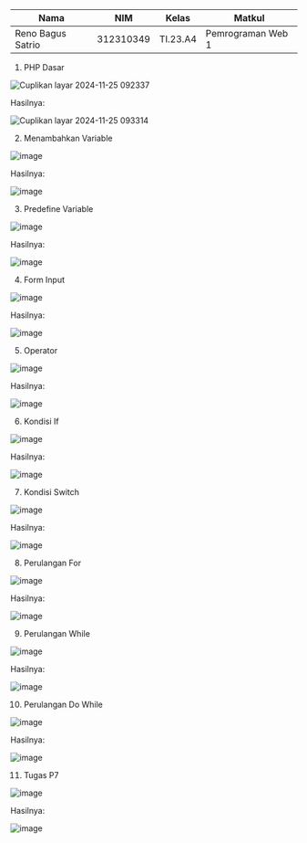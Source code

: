 |Nama|NIM|Kelas|Matkul|
|----|---|-----|------|
|Reno Bagus Satrio|312310349|TI.23.A4|Pemrograman Web 1|

1. PHP Dasar

![Cuplikan layar 2024-11-25 092337](https://github.com/user-attachments/assets/d1a5b6e0-c3c3-483c-b29b-d5638a1ef3ef)

Hasilnya:

![Cuplikan layar 2024-11-25 093314](https://github.com/user-attachments/assets/4bc0e362-ad7f-4d24-be43-fa0ee4041612)

2. Menambahkan Variable

![image](https://github.com/user-attachments/assets/d380478f-0c1e-4811-a5ec-30b2111ce6d1)

Hasilnya:

![image](https://github.com/user-attachments/assets/4f1de7ea-8a54-498d-ae15-50a9bc9d03c3)

3. Predefine Variable

![image](https://github.com/user-attachments/assets/b063f615-aa4f-405e-ba47-eeec4af9dd41)

Hasilnya:

![image](https://github.com/user-attachments/assets/74c55229-9b41-4b9f-b340-d6b9a16f6d9d)

4. Form Input

![image](https://github.com/user-attachments/assets/fc57562a-01ae-4c57-9851-45ebd9dd53bd)

Hasilnya:

![image](https://github.com/user-attachments/assets/8f45a091-9003-4032-9a48-3143dd117560)

5. Operator

![image](https://github.com/user-attachments/assets/05d750ba-c59f-4a17-9fff-ea19a5df2aa5)

Hasilnya:

![image](https://github.com/user-attachments/assets/8d433d25-65ff-47eb-ada0-8d3d9196bcf8)

6. Kondisi If

![image](https://github.com/user-attachments/assets/b15636c7-1435-44fa-9517-a649ce0543dd)

Hasilnya:

![image](https://github.com/user-attachments/assets/51bd1296-eda3-4d7b-adff-102a64c46e2a)

7. Kondisi Switch

![image](https://github.com/user-attachments/assets/e4b1f585-715c-41e3-8243-9105f7249849)

Hasilnya:

![image](https://github.com/user-attachments/assets/6c8de693-d300-470c-ba5f-22294eb4c64a)

8. Perulangan For

![image](https://github.com/user-attachments/assets/f3485c1b-e335-48c4-a75c-bcfa10ff32b3)

Hasilnya:

![image](https://github.com/user-attachments/assets/3c57e1b2-0a2e-412d-b035-90fd838db04b)

9. Perulangan While

![image](https://github.com/user-attachments/assets/d05549aa-c972-4291-b7ab-8b8e98157379)

Hasilnya:

![image](https://github.com/user-attachments/assets/b59b811a-b2f3-48e8-9afe-c13a48f12c7b)

10. Perulangan Do While

![image](https://github.com/user-attachments/assets/f07512ac-290f-49c1-9c19-4abd5ec9f033)

Hasilnya:

![image](https://github.com/user-attachments/assets/64968cf0-a33e-48f9-b39e-102718905557)

11. Tugas P7

![image](https://github.com/user-attachments/assets/5ee797cc-e337-4aba-b72c-5fe384efb3a3)

Hasilnya:

![image](https://github.com/user-attachments/assets/6e8b7b93-b912-47e5-96ce-6f12e40d1e4f)
















